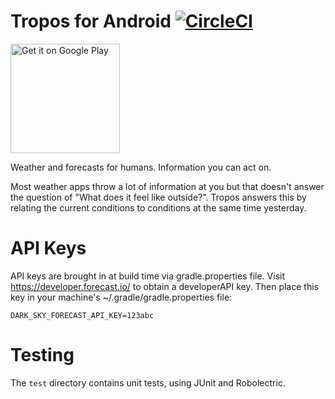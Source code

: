 # Tropos for Android [![CircleCI](https://circleci.com/gh/thoughtbot/tropos-android/tree/master.svg?style=svg&circle-token=6998942c05bf1870244c7cc7d9a71424480e5e49)](https://circleci.com/gh/thoughtbot/tropos-android/tree/master)

<a href='https://play.google.com/store/apps/details?id=com.thoughtbot.tropos'><img alt='Get it on Google Play' src='https://play.google.com/intl/en_us/badges/images/generic/en_badge_web_generic.png' width=175/></a>

Weather and forecasts for humans.
Information you can act on.

Most weather apps throw a lot of information at you
but that doesn't answer the question of "What does it feel like outside?".
Tropos answers this by relating the current conditions
to conditions at the same time yesterday.

# API Keys
API keys are brought in at build time via gradle.properties file. Visit https://developer.forecast.io/
to obtain a developerAPI key. Then place this key in your machine's ~/.gradle/gradle.properties file:

`DARK_SKY_FORECAST_API_KEY=123abc`

# Testing
The `test` directory contains unit tests, using JUnit and Robolectric.